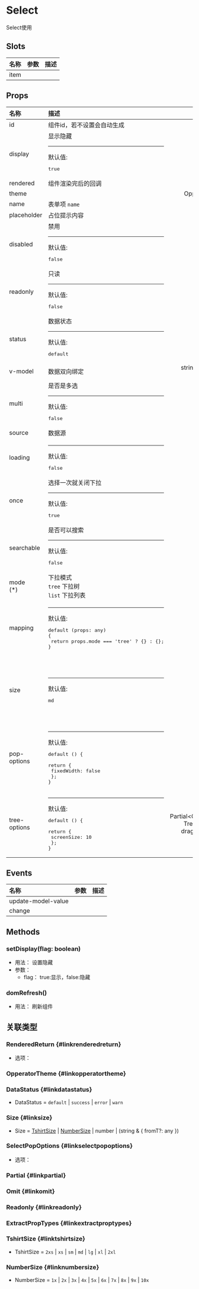# Select


Select使用

## Slots


<div class="slots">

| 名称 | 参数 | 描述 |
| :--- | :--- | :--- |
| item |      |      |

</div>



## Props


<div class="props">

| 名称                       | 描述                                                                                               |                                                                               类型                                                                               | 可选值                                                                                                                  |
| :------------------------- | :------------------------------------------------------------------------------------------------- | :--------------------------------------------------------------------------------------------------------------------------------------------------------------: | :---------------------------------------------------------------------------------------------------------------------- |
| id                         | 组件id，若不设置会自动生成                                                                         |                                                                              String                                                                              |                                                                                                                         |
| display                    | 显示隐藏<hr>默认值:<br><pre>true</pre>                                                             |                                                                              Boolean                                                                             |                                                                                                                         |
| rendered                   | 组件渲染完后的回调                                                                                 |                                                      (args:[RenderedReturn](#linkrenderedreturn)) =&gt; void                                                     |                                                                                                                         |
| theme                      |                                                                                                    |                                                             OpperatorTheme&lt;unknown&gt; \| unknown                                                             |                                                                                                                         |
| name                       | 表单项 `name`                                                                                      |                                                                              string                                                                              |                                                                                                                         |
| placeholder                | 占位提示内容                                                                                       |                                                                              string                                                                              |                                                                                                                         |
| disabled                   | 禁用<hr>默认值:<br><pre>false</pre>                                                                |                                                                              boolean                                                                             |                                                                                                                         |
| readonly                   | 只读<hr>默认值:<br><pre>false</pre>                                                                |                                                                              boolean                                                                             |                                                                                                                         |
| status                     | 数据状态<hr>默认值:<br><pre>default</pre>                                                          |                                                                   [DataStatus](#linkdatastatus)                                                                  | `default` , `success` , `error` , `warn`                                                                                |
| v-model                    | 数据双向绑定                                                                                       |                                             string \| boolean \| number \| Array&lt;string&gt; \| Array&lt;number&gt;                                            |                                                                                                                         |
| multi                      | 是否是多选<hr>默认值:<br><pre>false</pre>                                                          |                                                                              boolean                                                                             |                                                                                                                         |
| source                     | 数据源                                                                                             |                                                                         Array&lt;any&gt;                                                                         |                                                                                                                         |
| loading                    | <hr>默认值:<br><pre>false</pre>                                                                    |                                                                              boolean                                                                             |                                                                                                                         |
| once                       | 选择一次就关闭下拉<hr>默认值:<br><pre>true</pre>                                                   |                                                                              Boolean                                                                             |                                                                                                                         |
| searchable                 | 是否可以搜索<hr>默认值:<br><pre>false</pre>                                                        |                                                                              boolean                                                                             |                                                                                                                         |
| mode<br /><span>(*)</span> | 下拉模式<br/>`tree` 下拉树<br/>`list` 下拉列表                                                     |                                                                           tree \| list                                                                           | `tree` , `list`                                                                                                         |
| mapping                    | <hr>默认值:<br><pre>default (props: any) {<br>  return props.mode === 'tree' ? {} : {};<br>}</pre> |                                                                                \|                                                                                |                                                                                                                         |
| size                       | <hr>默认值:<br><pre>md</pre>                                                                       |                                                                         [Size](#linksize)                                                                        | `2xs` , `xs` , `sm` , `md` , `lg` , `xl` , `2xl` , `1x` , `2x` , `3x` , `4x` , `5x` , `6x` , `7x` , `8x` , `9x` , `10x` |
| pop-options                | <hr>默认值:<br><pre>default () {<br>  return {<br>    fixedWidth: false<br>  };<br>}</pre>         |                                                             [SelectPopOptions](#linkselectpopoptions)                                                            |                                                                                                                         |
| tree-options               | <hr>默认值:<br><pre>default () {<br>  return {<br>    screenSize: 10<br>  };<br>}</pre>            | Partial&lt;Omit&lt;Readonly&lt;ExtractPropTypes&lt;typeof TreeProps&gt;&gt;,id \| display \| size \| source \| draggable \| multi \| defaultSelectedKeys&gt;&gt; |                                                                                                                         |

</div>



## Events


<div class="events">

| 名称               | 参数 | 描述 |
| :----------------- | :--- | :--- |
| update-model-value |      |      |
| change             |      |      |

</div>



## Methods

### setDisplay(flag: boolean)
- 用法： 设置隐藏
- 参数：
	 - flag： true:显示，false:隐藏

### domRefresh()
- 用法： 刷新组件









## 关联类型



### RenderedReturn {#linkrenderedreturn}

- 选项：

### OpperatorTheme {#linkopperatortheme}


### DataStatus {#linkdatastatus}

- DataStatus = 	 `default` \| `success` \| `error` \| `warn`

### Size {#linksize}

- Size = 	 [TshirtSize](#linktshirtsize) \| [NumberSize](#linknumbersize) \| number \| (string &amp; { fromT?: any })

### SelectPopOptions {#linkselectpopoptions}

- 选项：

### Partial {#linkpartial}


### Omit {#linkomit}


### Readonly {#linkreadonly}


### ExtractPropTypes {#linkextractproptypes}


### TshirtSize {#linktshirtsize}

- TshirtSize = 	 `2xs` \| `xs` \| `sm` \| `md` \| `lg` \| `xl` \| `2xl`

### NumberSize {#linknumbersize}

- NumberSize = 	 `1x` \| `2x` \| `3x` \| `4x` \| `5x` \| `6x` \| `7x` \| `8x` \| `9x` \| `10x`
